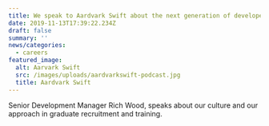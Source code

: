 ```yaml
---
title: We speak to Aardvark Swift about the next generation of developers
date: 2019-11-13T17:39:22.234Z
draft: false
summary: ''
news/categories:
  - careers
featured_image:
  alt: Aarvark Swift
  src: /images/uploads/aardvarkswift-podcast.jpg
  title: Aardvark Swift
---
```

Senior Development Manager Rich Wood, speaks about our culture and our approach in graduate recruitment and training.

